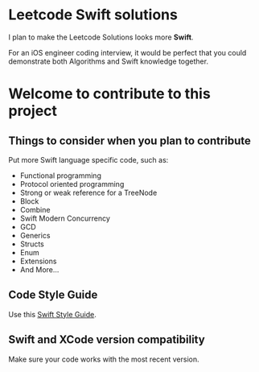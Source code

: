 # Leetcode Swift solutions

I plan to make the Leetcode Solutions looks more **Swift**.

For an iOS engineer coding interview, it would be perfect that you could demonstrate both Algorithms and Swift knowledge together.

# Welcome to contribute to this project

## Things to consider when you plan to contribute

Put more Swift language specific code, such as:
- Functional programming
- Protocol oriented programming
- Strong or weak reference for a TreeNode
- Block
- Combine
- Swift Modern Concurrency
- GCD
- Generics
- Structs
- Enum
- Extensions
- And More...

## Code Style Guide

Use this [Swift Style Guide](https://github.com/raywenderlich/swift-style-guide).

## Swift and XCode version compatibility

Make sure your code works with the most recent version.